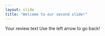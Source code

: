 ```yaml
---
layout: slide
title: "Welcome to our second slide!"
---
```

Your review text
Use the left arrow to go back!
